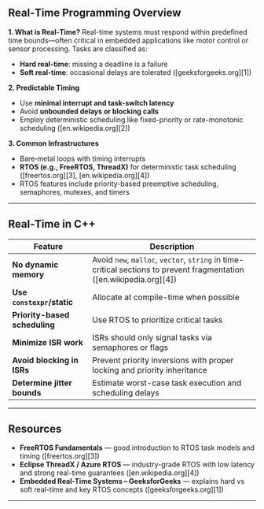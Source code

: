 ## Real‑Time Programming Overview

**1. What is Real‑Time?**
Real-time systems must respond within predefined time bounds—often critical in embedded applications like motor control or sensor processing. Tasks are classified as:

* **Hard real-time**: missing a deadline is a failure
* **Soft real-time**: occasional delays are tolerated ([geeksforgeeks.org][1])

**2. Predictable Timing**

* Use **minimal interrupt and task-switch latency**
* Avoid **unbounded delays or blocking calls**
* Employ deterministic scheduling like fixed-priority or rate-monotonic scheduling ([en.wikipedia.org][2])

**3. Common Infrastructures**

* Bare‑metal loops with timing interrupts
* **RTOS (e.g., FreeRTOS, ThreadX)** for deterministic task scheduling ([freertos.org][3], [en.wikipedia.org][4])
* RTOS features include priority-based preemptive scheduling, semaphores, mutexes, and timers

---

##  Real‑Time in C++

| Feature                       | Description                                                                                                          |
| ----------------------------- | -------------------------------------------------------------------------------------------------------------------- |
| **No dynamic memory**         | Avoid `new`, `malloc`, `vector`, `string` in time-critical sections to prevent fragmentation ([en.wikipedia.org][4]) |
| **Use `constexpr`/static**    | Allocate at compile-time when possible                                                                               |
| **Priority-based scheduling** | Use RTOS to prioritize critical tasks                                                                                |
| **Minimize ISR work**         | ISRs should only signal tasks via semaphores or flags                                                                |
| **Avoid blocking in ISRs**    | Prevent priority inversions with proper locking and priority inheritance                                             |
| **Determine jitter bounds**   | Estimate worst-case task execution and scheduling delays                                                             |

---

## Resources

* **FreeRTOS Fundamentals** — good introduction to RTOS task models and timing ([freertos.org][3])
* **Eclipse ThreadX / Azure RTOS** — industry-grade RTOS with low latency and strong real-time guarantees ([en.wikipedia.org][4])
* **Embedded Real-Time Systems – GeeksforGeeks** — explains hard vs soft real-time and key RTOS concepts ([geeksforgeeks.org][1])

---


